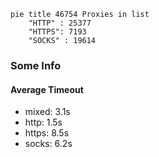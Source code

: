 
```mermaid
pie title 46754 Proxies in list
    "HTTP" : 25377
    "HTTPS": 7193
    "SOCKS" : 19614
```

### Some Info
#### Average Timeout

- mixed: 3.1s
- http: 1.5s
- https: 8.5s
- socks: 6.2s